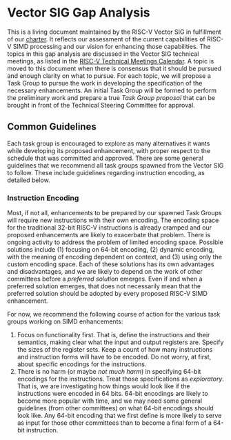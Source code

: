 # Vector SIG Gap Analysis

This is a living document maintained by the RISC-V Vector SIG in fulfillment of our [charter](https://github.com/riscv-admin/vector/blob/main/CHARTER.md). 
It reflects our assessment of the current capabilities of RISC-V SIMD processing and our vision for enhancing those capabilities. 
The topics in this gap analysis are discussed in the Vector SIG technical meetings, as listed in the [RISC-V Technical Meetings Calendar](https://calendar.google.com/calendar/u/0/embed?src=tech.meetings@riscv.org). 
A topic is moved to this document when there is consensus that it should be pursued and enough clarity on what to pursue. 
For each topic, we will propose a Task Group to pursue the work in developing the specification of the necessary enhancements.
An initial Task Group will be formed to perform the preliminary work and prepare a true *Task Group proposal* that can be brought in front of the Technical Steering Committee for approval.  

## Common Guidelines

Each task group is encouraged to explore as many alternatives it wants while developing its proposed enhancement, with proper respect to the schedule that was committed and approved.
There are some general guidelines that we recommend all task groups spawned from the Vector SIG to follow.
These include guidelines regarding instruction encoding, as detailed below.

### Instruction Encoding

Most, if not all, enhancements to be prepared by our spawned Task Groups will require new instructions with their own encoding.
The encoding space for the traditional 32-bit RISC-V instructions is already cramped and our proposed enhancements are likely to exacerbate that problem.
There is ongoing activity to address the problem of limited encoding space.
Possible solutions include (1) focusing on 64-bit encoding, (2) dynamic encoding, with the meaning of encoding dependent on context, and (3) using only the custom encoding space.
Each of these solutions has its own advantages and disadvantages, and we are likely to depend on the work of other committees before a *preferred solution* emerges.
Even if and when a preferred solution emerges, that does not necessarily mean that the preferred solution should be adopted by every proposed RISC-V SIMD enhancement.

For now, we recommend the following course of action for the various task groups working on SIMD enhancements:
1. Focus on functionality first. That is, define the instructions and their semantics, making clear what the input and output registers are. Specify the sizes of the register sets. Keep a count of how many instructions and instruction forms will have to be encoded. Do not worry, at first, about specific encodings for the instructions.
2. There is no harm (or maybe *not much harm*) in specifying 64-bit encodings for the instructions. Treat those specifications as *exploratory*. That is, we are investigating how things would look like if the instructions were encoded in 64 bits. 64-bit encodings are likely to become more popular with time, and we may need some general guidelines (from other committees) on what 64-bit encodings should look like. Any 64-bit encoding that we first define is more likely to serve as input for those other committees than to become a final form of a 64-bit instruction.
